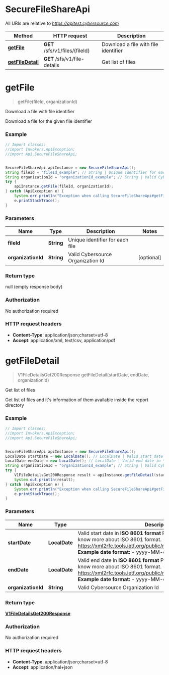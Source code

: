 # SecureFileShareApi

All URIs are relative to *https://apitest.cybersource.com*

Method | HTTP request | Description
------------- | ------------- | -------------
[**getFile**](SecureFileShareApi.md#getFile) | **GET** /sfs/v1/files/{fileId} | Download a file with file identifier
[**getFileDetail**](SecureFileShareApi.md#getFileDetail) | **GET** /sfs/v1/file-details | Get list of files


<a name="getFile"></a>
# **getFile**
> getFile(fileId, organizationId)

Download a file with file identifier

Download a file for the given file identifier

### Example
```java
// Import classes:
//import Invokers.ApiException;
//import Api.SecureFileShareApi;


SecureFileShareApi apiInstance = new SecureFileShareApi();
String fileId = "fileId_example"; // String | Unique identifier for each file
String organizationId = "organizationId_example"; // String | Valid Cybersource Organization Id
try {
    apiInstance.getFile(fileId, organizationId);
} catch (ApiException e) {
    System.err.println("Exception when calling SecureFileShareApi#getFile");
    e.printStackTrace();
}
```

### Parameters

Name | Type | Description  | Notes
------------- | ------------- | ------------- | -------------
 **fileId** | **String**| Unique identifier for each file |
 **organizationId** | **String**| Valid Cybersource Organization Id | [optional]

### Return type

null (empty response body)

### Authorization

No authorization required

### HTTP request headers

 - **Content-Type**: application/json;charset=utf-8
 - **Accept**: application/xml, text/csv, application/pdf

<a name="getFileDetail"></a>
# **getFileDetail**
> V1FileDetailsGet200Response getFileDetail(startDate, endDate, organizationId)

Get list of files

Get list of files and it&#39;s information of them available inside the report directory

### Example
```java
// Import classes:
//import Invokers.ApiException;
//import Api.SecureFileShareApi;


SecureFileShareApi apiInstance = new SecureFileShareApi();
LocalDate startDate = new LocalDate(); // LocalDate | Valid start date in **ISO 8601 format** Please refer the following link to know more about ISO 8601 format. - https://xml2rfc.tools.ietf.org/public/rfc/html/rfc3339.html#anchor14   **Example date format:**   - yyyy-MM-dd 
LocalDate endDate = new LocalDate(); // LocalDate | Valid end date in **ISO 8601 format** Please refer the following link to know more about ISO 8601 format. - https://xml2rfc.tools.ietf.org/public/rfc/html/rfc3339.html#anchor14   **Example date format:**   - yyyy-MM-dd 
String organizationId = "organizationId_example"; // String | Valid Cybersource Organization Id
try {
    V1FileDetailsGet200Response result = apiInstance.getFileDetail(startDate, endDate, organizationId);
    System.out.println(result);
} catch (ApiException e) {
    System.err.println("Exception when calling SecureFileShareApi#getFileDetail");
    e.printStackTrace();
}
```

### Parameters

Name | Type | Description  | Notes
------------- | ------------- | ------------- | -------------
 **startDate** | **LocalDate**| Valid start date in **ISO 8601 format** Please refer the following link to know more about ISO 8601 format. - https://xml2rfc.tools.ietf.org/public/rfc/html/rfc3339.html#anchor14   **Example date format:**   - yyyy-MM-dd  |
 **endDate** | **LocalDate**| Valid end date in **ISO 8601 format** Please refer the following link to know more about ISO 8601 format. - https://xml2rfc.tools.ietf.org/public/rfc/html/rfc3339.html#anchor14   **Example date format:**   - yyyy-MM-dd  |
 **organizationId** | **String**| Valid Cybersource Organization Id | [optional]

### Return type

[**V1FileDetailsGet200Response**](V1FileDetailsGet200Response.md)

### Authorization

No authorization required

### HTTP request headers

 - **Content-Type**: application/json;charset=utf-8
 - **Accept**: application/hal+json

